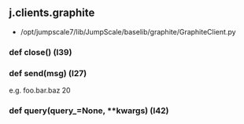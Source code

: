 ## j.clients.graphite

- /opt/jumpscale7/lib/JumpScale/baselib/graphite/GraphiteClient.py

### def close() (l39)

### def send(msg) (l27)

e.g. foo.bar.baz 20

### def query(query_=None, **kwargs) (l42)

